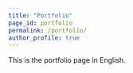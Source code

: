 ```yaml
---
title: "Portfolio"
page_id: portfolio
permalink: /portfolio/
author_profile: true
---
```


This is the portfolio page in English.
